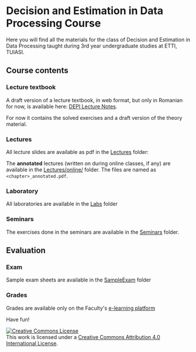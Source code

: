 # Decision and Estimation in Data Processing Course

Here you will find all the materials for the class of Decision and Estimation in Data Processing taught during 3rd year undergraduate studies at ETTI, TUIASI.

<!--
## Notes for 2018-2019 exam

- Lectures have markings indicating what slides we haven't covered
    - end of Chapter I
    - 3 slides from Chapter II
    - end of chapter III

- Semester tests are available in [Tests_2018_2019.zip](Tests_2018_2019.zip)
-->

## Course contents

### Lecture textbook

A draft version of a lecture textbook, in web format, but only in Romanian for now, is available here: [DEPI Lecture Notes](https://nikcleju.github.io/DEPI_LectureNotes/).

For now it contains the solved exercises and a draft version of the theory material.

### Lectures

All lecture slides are available as pdf in the [Lectures](Lectures/) folder:

<!--
- [Lectures\00_Introduction.pdf](Lectures/00_Introduction.pdf)
- [Lectures\01_RandomSignals.pdf](Lectures/01_RandomSignals.pdf)
- [Lectures\02_SignalDetectionTheory.pdf](Lectures/02_SignalDetectionTheory.pdf)
- [Lectures\03_EstimationTheory.pdf](Lectures/03_EstimationTheory.pdf)
-->

The **annotated** lectures (written on during online classes, if any) are available in the [Lectures/online/](Lectures/online) folder.
The files are named as `<chapter>_annotated.pdf`.

### Laboratory

All laboratories are available in the [Labs](Labs/) folder

### Seminars

The exercises done in the seminars are available in the [Seminars](Seminars/) folder.

## Evaluation

### Exam

Sample exam sheets are available in the [SampleExam](SampleExam/) folder

### Grades

Grades are available only on the Faculty's [e-learning platform](https://edu.etti.tuiasi.ro)

Have fun!

<a rel="license" href="http://creativecommons.org/licenses/by/4.0/"><img alt="Creative Commons License" style="border-width:0" src="https://i.creativecommons.org/l/by/4.0/88x31.png" /></a><br />This work is licensed under a <a rel="license" href="http://creativecommons.org/licenses/by/4.0/">Creative Commons Attribution 4.0 International License</a>.

